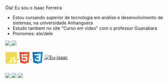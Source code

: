 Óla! Eu sou o Isaac Ferreira

-  Estou cursando superior de tecnologia em análise e desenvolvimento de sistemas, na universidade Anhanguera 
-  Estudo tambem no site "Curso em video" com o professor Guanabara 
-  Pronomes: ele/dele

<div>

<a href="https://github.com/Ferreiraisaac/Isaac-ferreira-/edit/main/README.md ">
<img heigth="188em" src="https://github-readme-stats.vercel.app/api?username=IsaacFerreira&show_icons=true&bg_color=00000000"/>

<img heigth="188em" src="https://github-readme-stats.vercel.app/api/top-langs/?username=IsaacFerreira&layout=compact&langs_count-16&theme=dracula" />

</div>

<div style="display: inline_block"><br>
<img align="center" alt="Isaac.Js" height="38" widht="40" src="https://raw.githubusercontent.com/devicons/devicon/master/icons/javascript/javascript-plain.svg">
<img align="center" alt="Isaac.Js" height="38" widht="40" src="https://raw.githubusercontent.com/devicons/devicon/master/icons/html5/html5-original.svg">
<img align="center" alt="Isaac.Js" height="38" widht="40" src="https://raw.githubusercontent.com/devicons/devicon/master/icons/css3/css3-original.svg">
<img align="rigth" alt="Eu-Isaac" src="https://github.com/user-attachments/assets/341f65bb-9d95-4492-b3e2-a30ee6cbc143/h1.gif)
 "
</div>

##

<div>
 <a href="https://mail.google.com/mail/u/0/?hl=pt-BR#inbox" target="_blank"><img src="https://img.shields.io/badge/Gmail-D14836?style=for-the-badge&logo=gmail&logoColor=white" target="_blank"></a>
<a href="https://discord.com/channels/1336068572929069146/1336068572966813813 " target="_blank"><img src="https://img.shields.io/badge/Discord-7289DA?style=for-the-badge&logo=discord&logoColor=white " target=_blank"></a>
<a href=" " target="_blank"><img src="https://img.shields.io/badge/Instagram-E4405F?style=for-the-badge&logo=instagram&logoColor=white " target="_blank"></a>

</div>
